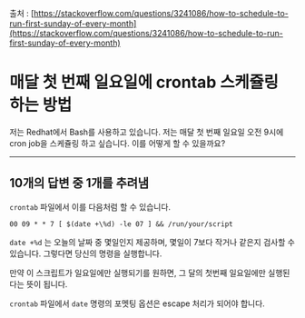 출처 : [https://stackoverflow.com/questions/3241086/how-to-schedule-to-run-first-sunday-of-every-month](https://stackoverflow.com/questions/3241086/how-to-schedule-to-run-first-sunday-of-every-month)

# 매달 첫 번째 일요일에 crontab 스케쥴링 하는 방법

저는 Redhat에서 Bash를 사용하고 있습니다. 저는 매달 첫 번째 일요일 오전 9시에 cron job을 스케쥴링 하고 싶습니다. 이를 어떻게 할 수 있을까요?

---

## 10개의 답변 중 1개를 추려냄

`crontab` 파일에서 이를 다음처럼 할 수 있습니다.

```
00 09 * * 7 [ $(date +\%d) -le 07 ] && /run/your/script
```

`date +%d` 는 오늘의 날짜 중 몇일인지 제공하며, 몇일이 7보다 작거나 같은지 검사할 수 있습니다. 그렇다면 당신의 명령을 실행합니다.

만약 이 스크립트가 일요일에만 실행되기를 원하면, 그 달의 첫번째 일요일에만 실행된다는 뜻이 됩니다.

`crontab` 파일에서 `date` 명령의 포멧팅 옵션은 escape 처리가 되어야 합니다.

